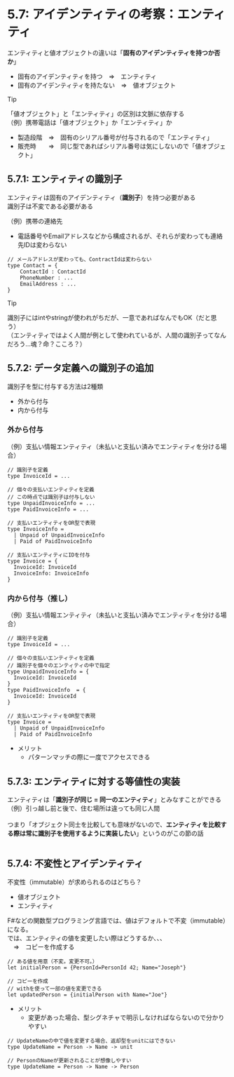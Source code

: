 # 5.7: アイデンティティの考察：エンティティ
エンティティと値オブジェクトの違いは「**固有のアイデンティティを持つか否か**」<br>
* 固有のアイデンティティを持つ　⇒　エンティティ
* 固有のアイデンティティを持たない　⇒　値オブジェクト

> [!TIP]
> 「値オブジェクト」と「エンティティ」の区別は文脈に依存する<br>
> （例）携帯電話は「値オブジェクト」か「エンティティ」か<br>
> * 製造段階　⇒　固有のシリアル番号が付与されるので「エンティティ」
> * 販売時　　⇒　同じ型であればシリアル番号は気にしないので「値オブジェクト」

## 5.7.1: エンティティの識別子
エンティティは固有のアイデンティティ（**識別子**）を持つ必要がある<br>
識別子は不変である必要がある<br>

（例）携帯の連絡先<br>
* 電話番号やEmailアドレスなどから構成されるが、それらが変わっても連絡先IDは変わらない

```
// メールアドレスが変わっても、ContractIdは変わらない
type Contact = {
    ContactId : ContactId
    PhoneNumber : ...
    EmailAddress : ...
}
```

> [!TIP]
> 識別子にはintやstringが使われがちだが、一意であればなんでもOK（だと思う）<br>
> （エンティティではよく人間が例として使われているが、人間の識別子ってなんだろう...魂？命？こころ？）


## 5.7.2: データ定義への識別子の追加
識別子を型に付与する方法は2種類
* 外から付与
* 内から付与

### 外から付与
（例）支払い情報エンティティ（未払いと支払い済みでエンティティを分ける場合）
```
// 識別子を定義
type InvoiceId = ...

// 個々の支払いエンティティを定義
// この時点では識別子は付与しない
type UnpaidInvoiceInfo = ...
type PaidInvoiceInfo = ...

// 支払いエンティティをOR型で表現
type InvoiceInfo =
  | Unpaid of UnpaidInvoiceInfo
  | Paid of PaidInvoiceInfo

// 支払いエンティティにIDを付与
type Invoice = {
  InvoiceId: InvoiceId
  InvoiceInfo: InvoiceInfo
}
```

### 内から付与（推し）
（例）支払い情報エンティティ（未払いと支払い済みでエンティティを分ける場合）
```
// 識別子を定義
type InvoiceId = ...

// 個々の支払いエンティティを定義
// 識別子を個々のエンティティの中で指定
type UnpaidInvoiceInfo = {
  InvoiceId: InvoiceId
}
type PaidInvoiceInfo  = {
  InvoiceId: InvoiceId
}

// 支払いエンティティをOR型で表現
type Invoice =
  | Unpaid of UnpaidInvoiceInfo
  | Paid of PaidInvoiceInfo
```

* メリット
  * パターンマッチの際に一度でアクセスできる

## 5.7.3: エンティティに対する等値性の実装
エンティティは「**識別子が同じ = 同一のエンティティ**」とみなすことができる<br>
（例）引っ越し前と後で、住む場所は違っても同じ人間<br>
<br>
つまり「オブジェクト同士を比較しても意味がないので、**エンティティを比較する際は常に識別子を使用するように実装したい**」というのがこの節の話<br>

```

```

## 5.7.4: 不変性とアイデンティティ
不変性（immutable）が求められるのはどちら？
* 値オブジェクト
* エンティティ

F#などの関数型プログラミング言語では、値はデフォルトで不変（immutable）になる。<br>
では、エンティティの値を変更したい際はどうするか、、、<br>
　⇒　コピーを作成する<br>

```
// ある値を用意（不変。変更不可。）
let initialPerson = {PersonId=PersonId 42; Name="Joseph"}

// コピーを作成
// withを使って一部の値を変更できる
let updatedPerson = {initialPerson with Name="Joe"}
```

* メリット
  * 変更があった場合、型シグネチャで明示しなければならないので分かりやすい

```
// UpdateNameの中で値を変更する場合、返却型をunitにはできない
type UpdateName = Person -> Name -> unit

// PersonのNameが更新されることが想像しやすい
type UpdateName = Person -> Name -> Person
```

